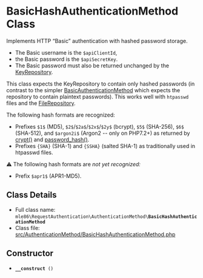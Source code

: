 # BasicHashAuthenticationMethod Class

Implements HTTP “Basic” authentication
with hashed password storage.

 - The Basic username is the `$apiClientId`,
 - the Basic password is the `$apiSecretKey`.
 - The Basic password must also be returned unchanged by the [KeyRepository].

This class expects the KeyRepository to contain only hashed passwords
(in contrast to the simpler [BasicAuthenticationMethod]
which expects the repository to contain plaintext passwords).
This works well with `htpasswd` files and the [FileRepository].

The following hash formats are recognized:
 - Prefixes `$1$` (MD5),
   `$2$`/`$2a$`/`$2x$`/`$2y$` (bcrypt),
   `$5$` (SHA-256),
   `$6$` (SHA-512),
   and `$argon2i$` (Argon2 -- only on PHP7.2+)
   as returned by [crypt()] and [password_hash()].
 - Prefixes
   `{SHA}` (SHA-1) and `{SSHA}` (salted SHA-1)
   as traditionally used in htpasswd files.

⚠ The following hash formats are _not yet recognized:_
 - Prefix `$apr1$` (APR1-MD5).

[Exceptions]: Exceptions.md
[KeyRepository]: Class_KeyRepository.md
[AuthenticationMethod]: Class_AuthenticationMethod.md
[BasicAuthenticationMethod]: Class_BasicAuthenticationMethod.md
[FileRepository]: Class_FileRepository.md
[RequestAuthenticator]: Class_RequestAuthenticator.md
[RequestVerifier]: Class_RequestVerifier.md
[RequestInfo]: Class_RequestInfo.md
[crypt()]: https://php.net/manual/function.crypt.php
[password_hash()]: https://secure.php.net/manual/en/function.password-hash.php


## Class Details

* Full class name: <code>mle86\\RequestAuthentication\\AuthenticationMethod\\<b>BasicHashAuthenticationMethod</b></code>
* Class file: [src/AuthenticationMethod/BasicHashAuthenticationMethod.php](../src/AuthenticationMethod/BasicHashAuthenticationMethod.php)


## Constructor

* <code><b>\_\_construct</b> ()</code>

